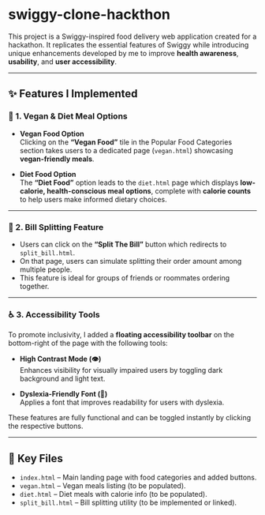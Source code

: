 # swiggy-clone-hackthon
This project is a Swiggy-inspired food delivery web application created for a hackathon. It replicates the essential features of Swiggy while introducing unique enhancements developed by me to improve **health awareness**, **usability**, and **user accessibility**.

---

## ✨ Features I Implemented

### 🥗 1. Vegan & Diet Meal Options

- **Vegan Food Option**  
  Clicking on the **“Vegan Food”** tile in the Popular Food Categories section takes users to a dedicated page (`vegan.html`) showcasing **vegan-friendly meals**.

- **Diet Food Option**  
  The **“Diet Food”** option leads to the `diet.html` page which displays **low-calorie, health-conscious meal options**, complete with **calorie counts** to help users make informed dietary choices.

---

### 🧾 2. Bill Splitting Feature

- Users can click on the **“Split The Bill”** button which redirects to `split_bill.html`.
- On that page, users can simulate splitting their order amount among multiple people.
- This feature is ideal for groups of friends or roommates ordering together.

---

### ♿ 3. Accessibility Tools

To promote inclusivity, I added a **floating accessibility toolbar** on the bottom-right of the page with the following tools:

- **High Contrast Mode (👁️)**  
  Enhances visibility for visually impaired users by toggling dark background and light text.

- **Dyslexia-Friendly Font (📖)**  
  Applies a font that improves readability for users with dyslexia.

These features are fully functional and can be toggled instantly by clicking the respective buttons.

---

## 📁 Key Files

- `index.html` – Main landing page with food categories and added buttons.
- `vegan.html` – Vegan meals listing (to be populated).
- `diet.html` – Diet meals with calorie info (to be populated).
- `split_bill.html` – Bill splitting utility (to be implemented or linked).
